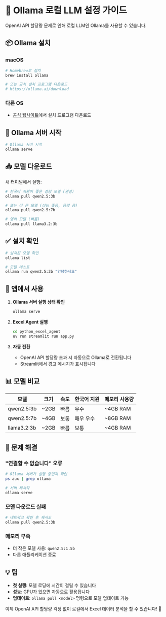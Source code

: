 # 🦙 Ollama 로컬 LLM 설정 가이드

OpenAI API 할당량 문제로 인해 로컬 LLM인 Ollama를 사용할 수 있습니다.

## 📦 Ollama 설치

### macOS
```bash
# Homebrew로 설치
brew install ollama

# 또는 공식 설치 프로그램 다운로드
# https://ollama.ai/download
```

### 다른 OS
- [공식 웹사이트](https://ollama.ai/download)에서 설치 프로그램 다운로드

## 🚀 Ollama 서버 시작

```bash
# Ollama 서버 시작
ollama serve
```

## 📥 모델 다운로드

새 터미널에서 실행:

```bash
# 한국어 지원이 좋은 경량 모델 (권장)
ollama pull qwen2.5:3b

# 또는 더 큰 모델 (성능 좋음, 용량 큼)
ollama pull qwen2.5:7b

# 영어 모델 (빠름)
ollama pull llama3.2:3b
```

## ✅ 설치 확인

```bash
# 설치된 모델 확인
ollama list

# 모델 테스트
ollama run qwen2.5:3b "안녕하세요"
```

## 🔧 앱에서 사용

1. **Ollama 서버 실행 상태 확인**
   ```bash
   ollama serve
   ```

2. **Excel Agent 실행**
   ```bash
   cd python_excel_agent
   uv run streamlit run app.py
   ```

3. **자동 전환**
   - OpenAI API 할당량 초과 시 자동으로 Ollama로 전환됩니다
   - Streamlit에서 경고 메시지가 표시됩니다

## 📊 모델 비교

| 모델 | 크기 | 속도 | 한국어 지원 | 메모리 사용량 |
|------|------|------|-------------|---------------|
| qwen2.5:3b | ~2GB | 빠름 | 우수 | ~4GB RAM |
| qwen2.5:7b | ~4GB | 보통 | 매우 우수 | ~8GB RAM |
| llama3.2:3b | ~2GB | 빠름 | 보통 | ~4GB RAM |

## 🚨 문제 해결

### "연결할 수 없습니다" 오류
```bash
# Ollama 서버가 실행 중인지 확인
ps aux | grep ollama

# 서버 재시작
ollama serve
```

### 모델 다운로드 실패
```bash
# 네트워크 확인 후 재시도
ollama pull qwen2.5:3b
```

### 메모리 부족
- 더 작은 모델 사용: `qwen2.5:1.5b`
- 다른 애플리케이션 종료

## 💡 팁

- **첫 실행**: 모델 로딩에 시간이 걸릴 수 있습니다
- **성능**: GPU가 있으면 자동으로 활용됩니다
- **업데이트**: `ollama pull <model>` 명령으로 모델 업데이트 가능

이제 OpenAI API 할당량 걱정 없이 로컬에서 Excel 데이터 분석을 할 수 있습니다! 🎉